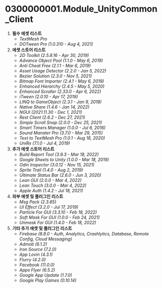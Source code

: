 # 0300000001.Module_UnityCommon_Client
1. **필수 에셋 리스트**
	- *TextMesh Pro*
	- *DOTween Pro (1.0.310 - Aug 4, 2021)*
2. **에셋 스토어 리스트**
	- *2D Toolkit (2.5.8.16 - Apr 30, 2019)*
	- *Advance Object Pool (1.1.0 - May 6, 2019)*
	- *Anti Cheat Free (2.1.1 - Mar 6, 2019)*
	- *Asset Usage Detector (2.2.0 - Jan 5, 2022)*
	- *Bezier Solution (2.3.0 - Nov 5, 2021)*
	- *Bitmap Font Importer (2.4.1 - May 6, 2019)*
	- *Enhanced Hierarchy (2.4.5 - May 5, 2020)*
	- *Enhanced Scroller (2.33.0 - Apr 6, 2022)*
	- *iTween (2.0.10 - Apr 17, 2019)*
	- *LINQ to GameObject (2.3.1 - Jan 9, 2018)*
	- *Native Share (1.4.6 - Jan 14, 2022)*
	- *NGUI (2021.11.30 - Dec 1, 2021)*
	- *Rest Client (2.6.2 - Dec 27, 2021)*
	- *Simple Scroll Snap (2.0.0 - Dec 25, 2021)*
	- *Smart Timers Manager (1.0.0 - Jul 6, 2016)*
	- *Sound Manater Pro (3.7.0 - Mar 29, 2015)*
	- *Text to TextMesh Pro (1.0.1 - Aug 18, 2020)*
	- *UniRx (7.1.0 - Jul 4, 2019)*
3. **추가 에셋 스토어 리스트**
	- *Build Report Tool (3.9.3 - Mar 18, 2022)*
	- *Google Sheets to Unity (1.0.0 - Mar 18, 2019)*
	- *Odin Inspector (3.0.12 - Nov 15, 2021)*
	- *Sprite Trail (1.4.0 - Aug 2, 2019)*
	- *Ultimate Status Bar (2.6.0 - Jun 3, 2020)*
	- *Lean GUI (2.0.0 - Mar 4, 2022)*
	- *Lean Touch (3.0.0 - Mar 4, 2022)*
	- *Apple Auth (1.4.2 - Jul 18, 2021)*
4. **외부 에셋 및 플러그인 리스트**
	- *Msg Pack (2.3.85)*
	- *UI Effect (3.2.0 - Jul 17, 2019)*
	- *Particle For GUI (3.3.10 - Feb 18, 2022)*
	- *Soft Mask For GUI (1.0.0 - Feb 24, 2021)*
	- *Unmask For GUI (1.4.0 - Feb 18, 2022)*
5. **기타 추가 에셋 및 플러그인 리스트**
	- *Firebase (8.8.0 - Auth, Analytics, Crashlytics, Database, Remote Config, Cloud Messaging)*
	- *Admob (6.1.2)*
	- *Iron Source (7.2.0)*
	- *App Lovin (4.3.1)*
	- *Flurry (4.2.0)*
	- *Facebook (11.0.0)*
	- *Apps Flyer (6.5.2)*
	- *Google App Update (1.7.0)*
	- *Google Play Games (0.10.14)*
